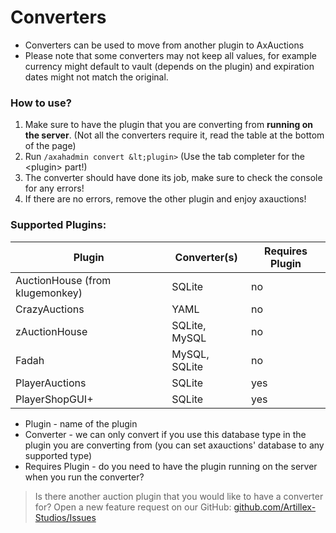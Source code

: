 # Converters

- Converters can be used to move from another plugin to AxAuctions
- Please note that some converters may not keep all values, for example currency might default to vault (depends on the plugin) and expiration dates might not match the original.

### How to use?

1. Make sure to have the plugin that you are converting from **running on the server**. (Not all the converters require it, read the table at the bottom of the page)
2. Run `/axahadmin convert &lt;plugin>` (Use the tab completer for the &lt;plugin> part!)
3. The converter should have done its job, make sure to check the console for any errors!
4. If there are no errors, remove the other plugin and enjoy axauctions!

### Supported Plugins:

| Plugin                          | Converter(s)  | Requires Plugin |
|---------------------------------|---------------|-----------------|
| AuctionHouse (from klugemonkey) | SQLite        | no              |
| CrazyAuctions                   | YAML          | no              |
| zAuctionHouse                   | SQLite, MySQL | no              |
| Fadah                           | MySQL, SQLite | no              |
| PlayerAuctions                  | SQLite        | yes             |
| PlayerShopGUI+                  | SQLite        | yes             |
* Plugin - name of the plugin
* Converter - we can only convert if you use this database type in the plugin you are converting from (you can set axauctions' database to any supported type)
* Requires Plugin - do you need to have the plugin running on the server when you run the converter?

> Is there another auction plugin that you would like to have a converter for? Open a new feature request on our GitHub:
<font color="#1f67ff">[github.com/Artillex-Studios/Issues](https://github.com/Artillex-Studios/Issues)</font>